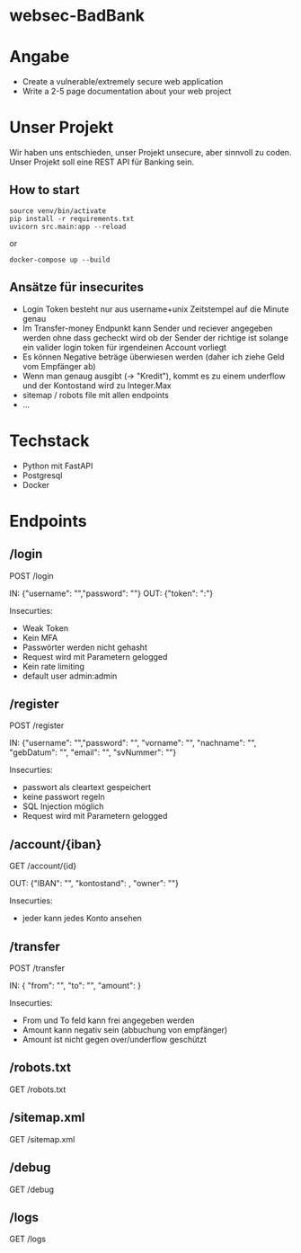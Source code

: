 # websec-BadBank

# Angabe
- Create a vulnerable/extremely secure web application
- Write a 2-5 page documentation about your web project

# Unser Projekt
Wir haben uns entschieden, unser Projekt unsecure, aber sinnvoll zu coden. 
Unser Projekt soll eine REST API für Banking sein.

## How to start
```
source venv/bin/activate
pip install -r requirements.txt
uvicorn src.main:app --reload
```
or
```
docker-compose up --build
```

## Ansätze für insecurites
- Login Token besteht nur aus username+unix Zeitstempel auf die Minute genau
- Im Transfer-money Endpunkt kann Sender und reciever angegeben werden ohne dass gecheckt wird ob der Sender der richtige ist solange ein valider login token für irgendeinen Account vorliegt
- Es können Negative beträge überwiesen werden (daher ich ziehe Geld vom Empfänger ab)
- Wenn man genaug ausgibt (-> "Kredit"), kommt es zu einem underflow und der Kontostand wird zu Integer.Max
- sitemap / robots file mit allen endpoints
- ...


# Techstack
- Python mit FastAPI
- Postgresql
- Docker


# Endpoints
## /login
POST /login

IN: {"username": "","password": ""}
OUT: {"token": "<username>:<unix-minute>"}

Insecurties:
- Weak Token
- Kein MFA
- Passwörter werden nicht gehasht
- Request wird mit Parametern gelogged
- Kein rate limiting
- default user admin:admin

## /register
POST /register

IN: {"username": "","password": "", "vorname": "", "nachname": "", "gebDatum": "", "email": "", "svNummer": ""}

Insecurties:
- passwort als cleartext gespeichert
- keine passwort regeln
- SQL Injection möglich
- Request wird mit Parametern gelogged

## /account/{iban}
GET /account/{id}

OUT: {"IBAN": "", "kontostand": <cent>, "owner": ""}

Insecurties:
- jeder kann jedes Konto ansehen

## /transfer
POST /transfer

IN: { "from": "<IBAN>", "to": "<IBAN>", "amount": <cent> }

Insecurties:
- From und To feld kann frei angegeben werden
- Amount kann negativ sein (abbuchung von empfänger)
- Amount ist nicht gegen over/underflow geschützt

## /robots.txt
GET /robots.txt

## /sitemap.xml
GET /sitemap.xml

## /debug
GET /debug

## /logs
GET /logs
